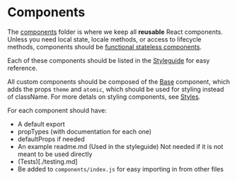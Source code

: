 # Components

The [components](../components) folder is where we keep all **reusable** React
components. Unless you need local state, locale methods, or access to lifecycle
methods, components should be
[functional stateless components](https://facebook.github.io/react/docs/reusable-components.html#stateless-functions).

Each of these components should be listed in the [Styleguide](./styleguide.md)
for easy reference.

All custom components should be composed of the [Base](../components/Base.jsx)
component, which adds the props `theme` and `atomic`, which should be used for
styling instead of className. For more detals on styling components, see
[Styles](./styles.md).

For each component should have:

- A default export
- propTypes (with documentation for each one)
- defaultProps if needed
- An example readme.md (Used in the styleguide) Not needed if it is not meant to be used directly
- (Tests)[./testing.md]
- Be added to `components/index.js` for easy importing in from other files
